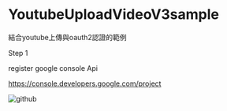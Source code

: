 YoutubeUploadVideoV3sample
==========================

結合youtube上傳與oauth2認證的範例

Step 1 

register google console Api 

https://console.developers.google.com/project

![github](http://4.bp.blogspot.com/-FiYtv5x5KBU/UWtaMD563rI/AAAAAAAAENY/jppWUct4Ors/s1600/device-2013-04-15-093828.png"github")
